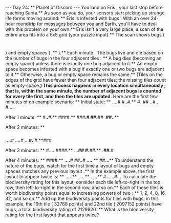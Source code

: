 --- Day 24: ** Planet of Discord ---
You land on
Eris
, your last stop before reaching Santa.**  As soon as you do, your sensors start picking up strange life forms moving around: ** Eris is infested with
bugs
! With an
over 24-hour roundtrip
for messages between you and Earth, you'll have to deal with this problem on your own.**
Eris isn't a very large place; a scan of the entire area fits into a 5x5 grid (your puzzle input).** The scan shows
bugs
(
#
) and
empty spaces
(
.**
).**
Each
minute
, The bugs live and die based on the number of bugs in the
four adjacent tiles
: **
A bug
dies
(becoming an empty space) unless there is
exactly one
bug adjacent to it.**
An empty space
becomes infested
with a bug if
exactly one or two
bugs are adjacent to it.**
Otherwise, a bug or empty space remains the same.**  (Tiles on the edges of the grid have fewer than four adjacent tiles; the missing tiles count as empty space.**) This process happens in every location
simultaneously
; that is, within the same minute, the number of adjacent bugs is counted for every tile first, and then the tiles are updated.**
Here are the first few minutes of an example scenario: **
Initial state: **
.**.**.**.**#
#.**.**#.**
#.**.**##
.**.**#.**.**
#.**.**.**.**

After 1 minute: **
#.**.**#.**
####.**
###.**#
##.**##
.**##.**.**

After 2 minutes: **
#####
.**.**.**.**#
.**.**.**.**#
.**.**.**#.**
#.**###

After 3 minutes: **
#.**.**.**.**
####.**
.**.**.**##
#.**##.**
.**##.**#

After 4 minutes: **
####.**
.**.**.**.**#
##.**.**#
.**.**.**.**.**
##.**.**.**
To understand the nature of the bugs, watch for the first time a layout of bugs and empty spaces
matches any previous layout
.** In the example above, the first layout to appear twice is: **
.**.**.**.**.**
.**.**.**.**.**
.**.**.**.**.**
#.**.**.**.**
.**#.**.**.**
To calculate the
biodiversity rating
for this layout, consider each tile left-to-right in the top row, then left-to-right in the second row, and so on.** Each of these tiles is worth biodiversity points equal to
increasing powers of two
: ** 1, 2, 4, 8, 16, 32, and so on.**  Add up the biodiversity points for tiles with bugs; in this example, the 16th tile (
32768
points) and 22nd tile (
2097152
points) have bugs, a total biodiversity rating of
2129920
.**
What is the biodiversity rating for the first layout that appears twice?
